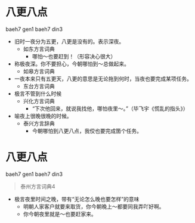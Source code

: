 # 八更八点
baeh7 gen1 baeh7 din3
+ 旧时一夜分为五更，八更是没有的。表示深夜。
  * 如东方言词典
    - 哪怕～也要赶到！（形容决心很大）
+ 称极夜深。你不要担心，今朝哪怕到～总做起来。
  * 如皋方言词典
+ 一夜本来只有五更天，八更的意思是无论拖到何时，当夜也要完成某项任务。
  * 东台方言词典
+ 极言不管到什么时候
  * 兴化方言词典
    - “下次他回来，就说我找他，哪怕夜里～。”（毕飞宇《慌乱的指头》）
+ 喻夜上很晚很晚的时候。
  * 泰兴方言辞典
    - 今朝哪怕到八更八点，我佼也要完成箇个任务。

# 八更八点
baeh7 gen1 baeh7 din3
> 泰州方言词典4
- 极言夜里时间之晚，带有“无论怎么晚也要怎样”的意味
  - 明朝人家客户就要来取货，你今朝晚上～都要同我弄吖好啊。
  - 你今朝夜里就是～也要赶家来。
